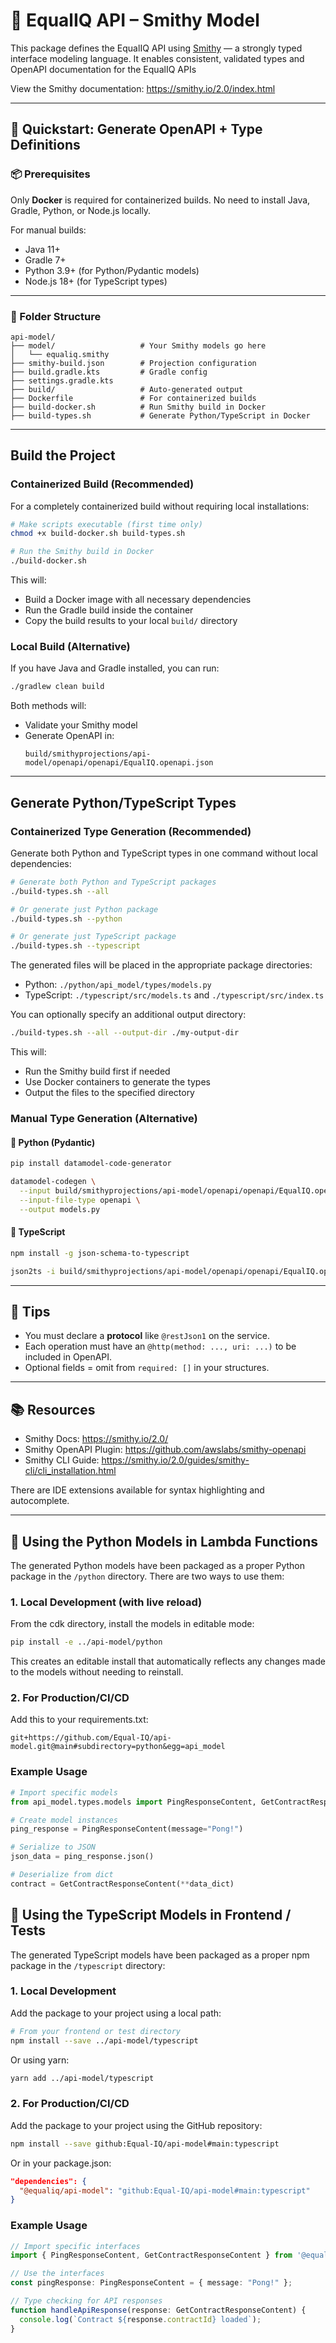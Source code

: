 # 🧬 EqualIQ API – Smithy Model

This package defines the EqualIQ API using [Smithy](https://smithy.io/) — a strongly typed interface modeling language. It enables consistent, validated types and OpenAPI documentation for the EqualIQ APIs

View the Smithy documentation:
https://smithy.io/2.0/index.html


---

## 🚀 Quickstart: Generate OpenAPI + Type Definitions

### 📦 Prerequisites

Only **Docker** is required for containerized builds. No need to install Java, Gradle, Python, or Node.js locally.

For manual builds:
- Java 11+
- Gradle 7+
- Python 3.9+ (for Python/Pydantic models)
- Node.js 18+ (for TypeScript types)

---

### 📁 Folder Structure

```
api-model/
├── model/                   # Your Smithy models go here
│   └── equaliq.smithy
├── smithy-build.json        # Projection configuration
├── build.gradle.kts         # Gradle config
├── settings.gradle.kts
├── build/                   # Auto-generated output
├── Dockerfile               # For containerized builds
├── build-docker.sh          # Run Smithy build in Docker
├── build-types.sh           # Generate Python/TypeScript in Docker
```

---

## Build the Project

### Containerized Build (Recommended)

For a completely containerized build without requiring local installations:

```bash
# Make scripts executable (first time only)
chmod +x build-docker.sh build-types.sh

# Run the Smithy build in Docker
./build-docker.sh
```

This will:
- Build a Docker image with all necessary dependencies
- Run the Gradle build inside the container
- Copy the build results to your local `build/` directory

### Local Build (Alternative)

If you have Java and Gradle installed, you can run:

```bash
./gradlew clean build
```

Both methods will:
- Validate your Smithy model
- Generate OpenAPI in:
  ```
  build/smithyprojections/api-model/openapi/openapi/EqualIQ.openapi.json
  ```

---

## Generate Python/TypeScript Types

### Containerized Type Generation (Recommended)

Generate both Python and TypeScript types in one command without local dependencies:

```bash
# Generate both Python and TypeScript packages
./build-types.sh --all

# Or generate just Python package
./build-types.sh --python

# Or generate just TypeScript package
./build-types.sh --typescript
```

The generated files will be placed in the appropriate package directories:
- Python: `./python/api_model/types/models.py`
- TypeScript: `./typescript/src/models.ts` and `./typescript/src/index.ts`

You can optionally specify an additional output directory:
```bash
./build-types.sh --all --output-dir ./my-output-dir
```

This will:
- Run the Smithy build first if needed
- Use Docker containers to generate the types
- Output the files to the specified directory

### Manual Type Generation (Alternative)

#### 🐍 Python (Pydantic)

```bash
pip install datamodel-code-generator

datamodel-codegen \
  --input build/smithyprojections/api-model/openapi/openapi/EqualIQ.openapi.json \
  --input-file-type openapi \
  --output models.py
```

#### 🧠 TypeScript

```bash
npm install -g json-schema-to-typescript

json2ts -i build/smithyprojections/api-model/openapi/openapi/EqualIQ.openapi.json -o models.ts
```

---

## 🧠 Tips

- You must declare a **protocol** like `@restJson1` on the service.
- Each operation must have an `@http(method: ..., uri: ...)` to be included in OpenAPI.
- Optional fields = omit from `required: []` in your structures.

---

## 📚 Resources

- Smithy Docs: https://smithy.io/2.0/
- Smithy OpenAPI Plugin: https://github.com/awslabs/smithy-openapi
- Smithy CLI Guide: https://smithy.io/2.0/guides/smithy-cli/cli_installation.html

There are IDE extensions available for syntax highlighting and autocomplete.

---

## 🐍 Using the Python Models in Lambda Functions

The generated Python models have been packaged as a proper Python package in the `/python` directory. There are two ways to use them:

### 1. Local Development (with live reload)

From the cdk directory, install the models in editable mode:

```bash
pip install -e ../api-model/python
```

This creates an editable install that automatically reflects any changes made to the models without needing to reinstall.

### 2. For Production/CI/CD

Add this to your requirements.txt:

```
git+https://github.com/Equal-IQ/api-model.git@main#subdirectory=python&egg=api_model
```

### Example Usage

```python
# Import specific models
from api_model.types.models import PingResponseContent, GetContractResponseContent

# Create model instances
ping_response = PingResponseContent(message="Pong!")

# Serialize to JSON
json_data = ping_response.json()

# Deserialize from dict
contract = GetContractResponseContent(**data_dict)
```

## 🧠 Using the TypeScript Models in Frontend / Tests

The generated TypeScript models have been packaged as a proper npm package in the `/typescript` directory:

### 1. Local Development

Add the package to your project using a local path:

```bash
# From your frontend or test directory
npm install --save ../api-model/typescript
```

Or using yarn:

```bash
yarn add ../api-model/typescript
```

### 2. For Production/CI/CD

Add the package to your project using the GitHub repository:

```bash
npm install --save github:Equal-IQ/api-model#main:typescript
```

Or in your package.json:

```json
"dependencies": {
  "@equaliq/api-model": "github:Equal-IQ/api-model#main:typescript"
}
```

### Example Usage

```typescript
// Import specific interfaces
import { PingResponseContent, GetContractResponseContent } from '@equaliq/api-model';

// Use the interfaces
const pingResponse: PingResponseContent = { message: "Pong!" };

// Type checking for API responses
function handleApiResponse(response: GetContractResponseContent) {
  console.log(`Contract ${response.contractId} loaded`);
}
```

